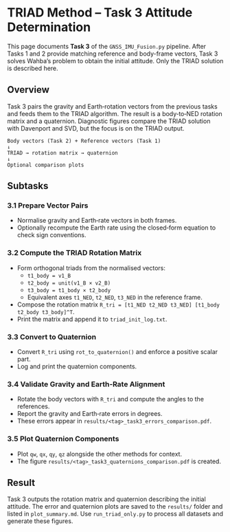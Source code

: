 # TRIAD Method – Task 3 Attitude Determination

This page documents **Task 3** of the `GNSS_IMU_Fusion.py` pipeline. After Tasks 1 and 2 provide matching reference and body-frame vectors, Task 3 solves Wahba’s problem to obtain the initial attitude. Only the TRIAD solution is described here.

## Overview

Task 3 pairs the gravity and Earth‑rotation vectors from the previous tasks and feeds them to the TRIAD algorithm. The result is a body‑to‑NED rotation matrix and a quaternion. Diagnostic figures compare the TRIAD solution with Davenport and SVD, but the focus is on the TRIAD output.

```
Body vectors (Task 2) + Reference vectors (Task 1)
↓
TRIAD → rotation matrix → quaternion
↓
Optional comparison plots
```

## Subtasks

### 3.1 Prepare Vector Pairs
- Normalise gravity and Earth‑rate vectors in both frames.
- Optionally recompute the Earth rate using the closed‑form equation to check sign conventions.

### 3.2 Compute the TRIAD Rotation Matrix
- Form orthogonal triads from the normalised vectors:
  - `t1_body = v1_B`
  - `t2_body = unit(v1_B × v2_B)`
  - `t3_body = t1_body × t2_body`
  - Equivalent axes `t1_NED`, `t2_NED`, `t3_NED` in the reference frame.
- Compose the rotation matrix
  `R_tri = [t1_NED t2_NED t3_NED] [t1_body t2_body t3_body]^T`.
- Print the matrix and append it to `triad_init_log.txt`.

### 3.3 Convert to Quaternion
- Convert `R_tri` using `rot_to_quaternion()` and enforce a positive scalar part.
- Log and print the quaternion components.

### 3.4 Validate Gravity and Earth‑Rate Alignment
- Rotate the body vectors with `R_tri` and compute the angles to the references.
- Report the gravity and Earth‑rate errors in degrees.
- These errors appear in `results/<tag>_task3_errors_comparison.pdf`.

### 3.5 Plot Quaternion Components
- Plot `qw`, `qx`, `qy`, `qz` alongside the other methods for context.
- The figure `results/<tag>_task3_quaternions_comparison.pdf` is created.

## Result

Task 3 outputs the rotation matrix and quaternion describing the initial attitude. The error and quaternion plots are saved to the `results/` folder and listed in `plot_summary.md`. Use `run_triad_only.py` to process all datasets and generate these figures.
